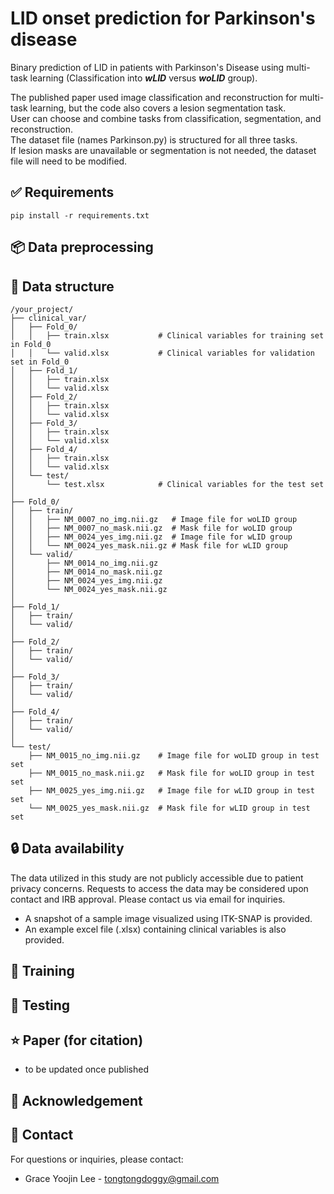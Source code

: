 # LID onset prediction for Parkinson's disease
Binary prediction of LID in patients with Parkinson's Disease using multi-task learning
(Classification into ***wLID*** versus ***woLID*** group).

The published paper used image classification and reconstruction for multi-task learning, but the code also covers a lesion segmentation task.  
User can choose and combine tasks from classification, segmentation, and reconstruction.  
The dataset file (names Parkinson.py) is structured for all three tasks.  
If lesion masks are unavailable or segmentation is not needed, the dataset file will need to be modified.

## ✅ Requirements
    pip install -r requirements.txt

## 📦 Data preprocessing

## 📂 Data structure
    /your_project/
    ├── clinical_var/
    │   ├── Fold_0/
    │   │   ├── train.xlsx           # Clinical variables for training set in Fold_0
    │   │   └── valid.xlsx           # Clinical variables for validation set in Fold_0
    │   ├── Fold_1/
    │   │   ├── train.xlsx
    │   │   └── valid.xlsx
    │   ├── Fold_2/
    │   │   ├── train.xlsx
    │   │   └── valid.xlsx
    │   ├── Fold_3/
    │   │   ├── train.xlsx
    │   │   └── valid.xlsx
    │   ├── Fold_4/
    │   │   ├── train.xlsx
    │   │   └── valid.xlsx
    │   └── test/
    │       └── test.xlsx            # Clinical variables for the test set
    │
    ├── Fold_0/
    │   ├── train/
    │   │   ├── NM_0007_no_img.nii.gz   # Image file for woLID group
    │   │   ├── NM_0007_no_mask.nii.gz  # Mask file for woLID group
    │   │   ├── NM_0024_yes_img.nii.gz  # Image file for wLID group
    │   │   └── NM_0024_yes_mask.nii.gz # Mask file for wLID group
    │   └── valid/
    │       ├── NM_0014_no_img.nii.gz
    │       ├── NM_0014_no_mask.nii.gz
    │       ├── NM_0024_yes_img.nii.gz
    │       └── NM_0024_yes_mask.nii.gz
    │
    ├── Fold_1/
    │   ├── train/
    │   └── valid/
    │
    ├── Fold_2/
    │   ├── train/
    │   └── valid/
    │
    ├── Fold_3/
    │   ├── train/
    │   └── valid/
    │
    ├── Fold_4/
    │   ├── train/
    │   └── valid/
    │
    └── test/
        ├── NM_0015_no_img.nii.gz    # Image file for woLID group in test set
        ├── NM_0015_no_mask.nii.gz   # Mask file for woLID group in test set
        ├── NM_0025_yes_img.nii.gz   # Image file for wLID group in test set
        └── NM_0025_yes_mask.nii.gz  # Mask file for wLID group in test set


## 🔒 Data availability
The data utilized in this study are not publicly accessible due to patient privacy concerns. 
Requests to access the data may be considered upon contact and IRB approval. Please contact us via email for inquiries.

- A snapshot of a sample image visualized using ITK-SNAP is provided.  
- An example excel file (.xlsx) containing clinical variables is also provided.  

## 🚀 Training


## 🧪 Testing

## ⭐ Paper (for citation)
- to be updated once published

## 🙏 Acknowledgement

## 📧 Contact
For questions or inquiries, please contact:
- Grace Yoojin Lee - tongtongdoggy@gmail.com

